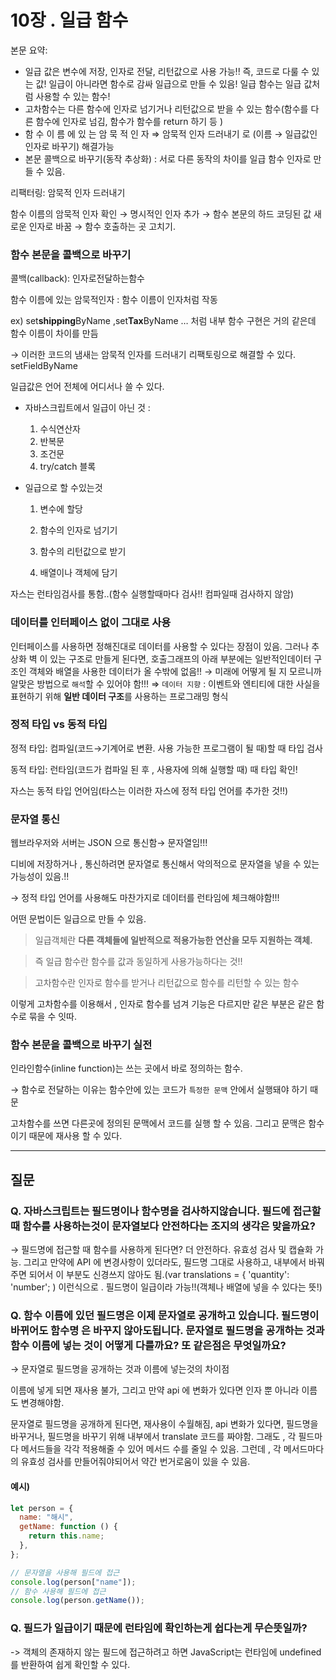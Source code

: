 # 10장 . 일급 함수

본문 요약:

- 일급 값은 변수에 저장, 인자로 전달, 리턴값으로 사용 가능!! 즉, 코드로 다룰 수 있는 값! 일급이 아니라면 함수로 감싸 일급으로 만들 수 있음! 일급 함수는 일급 값처럼 사용할 수 있는 함수!
- 고차함수는 다른 함수에 인자로 넘기거나 리턴값으로 받을 수 있는 함수(함수를 다른 함수에 인자로 넘김, 함수가 함수를 return 하기 등 )
- 함 수 이 름 에 있 는 암 묵 적 인 자 ⇒ 암묵적 인자 드러내기 로 (이름 → 일급값인 인자로 바꾸기) 해결가능
- 본문 콜백으로 바꾸기(동작 추상화) : 서로 다른 동작의 차이를 일급 함수 인자로 만들 수 있음.

리팩터링: 암묵적 인자 드러내기

함수 이름의 암묵적 인자 확인 → 명시적인 인자 추가 → 함수 본문의 하드 코딩된 값 새로운 인자로 바꿈 → 함수 호출하는 곳 고치기.

### 함수 본문을 콜백으로 바꾸기

콜백(callback): 인자로전달하는함수

함수 이름에 있는 암묵적인자 : 함수 이름이 인자처럼 작동

ex) set**shipping**ByName ,set**Tax**ByName … 처럼 내부 함수 구현은 거의 같은데 함수 이름이 차이를 만듬

→ 이러한 코드의 냄새는 암묵적 인자를 드러내기 리팩토링으로 해결할 수 있다. setFieldByName

일급값은 언어 전체에 어디서나 쓸 수 있다.

- 자바스크립트에서 일급이 아닌 것 :
  1. 수식연산자
  2. 반복문
  3. 조건문
  4. try/catch 블록
- 일급으로 할 수있는것

  1. 변수에 할당
  2. 함수의 인자로 넘기기

  3. 함수의 리턴값으로 받기
  4. 배열이나 객체에 담기

자스는 런타임검사를 통함..(함수 실행할때마다 검사!! 컴파일때 검사하지 않암)

### 데이터를 인터페이스 없이 그대로 사용

인터페이스를 사용하면 정해진대로 데이터를 사용할 수 있다는 장점이 있음. 그러나 추상화 벽 이 있는 구조로 만들게 된다면, 호출그래프의 아래 부분에는 일반적인데이터 구조인 객체와 배열을 사용한 데이터가 올 수밖에 없음!! → 미래에 어떻게 될 지 모르니까 알맞은 방법으로 `해석`할 수 있어야 함!!! ⇒ `데이터 지향` : 이벤트와 엔티티에 대한 사실을 표현하기 위해 **일반 데이터 구조**를 사용하는 프로그래밍 형식

### 정적 타입 vs 동적 타입

정적 타입: 컴파일(코드→기계어로 변환. 사용 가능한 프로그램이 될 때)할 때 타입 검사

동적 타입: 런타임(코드가 컴파일 된 후 , 사용자에 의해 실행할 때) 때 타입 확인!

자스는 동적 타입 언어임(타스는 이러한 자스에 정적 타입 언어를 추가한 것!!)

### 문자열 통신

웹브라우저와 서버는 JSON 으로 통신함→ 문자열임!!!

디비에 저장하거나 , 통신하려면 문자열로 통신해서 악의적으로 문자열을 넣을 수 있는 가능성이 있음.!!

→ 정적 타입 언어를 사용해도 마찬가지로 데이터를 런타임에 체크해야함!!!

어떤 문법이든 일급으로 만들 수 있음.

> 일급객체란 **다른 객체들에 일반적으로 적용가능한 연산을 모두 지원하는 객체.**

> 즉 일급 함수란 함수를 값과 동일하게 사용가능하다는 것!!

> 고차함수란 인자로 함수를 받거나 리턴값으로 함수를 리턴할 수 있는 함수

이렇게 고차함수를 이용해서 , 인자로 함수를 넘겨 기능은 다르지만 같은 부분은 같은 함수로 묶을 수 잇따.

### 함수 본문을 콜백으로 바꾸기 실전

인라인함수(inline function)는 쓰는 곳에서 바로 정의하는 함수.

→ 함수로 전달하는 이유는 함수안에 있는 코드가 `특정한 문맥` 안에서 실행돼야 하기 때문

고차함수를 쓰면 다른곳에 정의된 문맥에서 코드를 실행 할 수 있음. 그리고 문맥은 함수이기 때문에 재사용 할 수 있다.

---

## 질문

### Q. 자바스크립트는 필드명이나 함수명을 검사하지않습니다. 필드에 접근할 때 함수를 사용하는것이 문자열보다 안전하다는 조지의 생각은 맞을까요?

→ 필드명에 접근할 때 함수를 사용하게 된다면? 더 안전하다. 유효성 검사 및 캡슐화 가능. 그리고 만약에 API 에 변경사항이 있더라도, 필드명 그대로 사용하고, 내부에서 바꿔주면 되어서 이 부분도 신경쓰지 않아도 됨.(var translations = { 'quantity':
'number'; ) 이런식으로 . 필드명이 일급이라 가능!!(객체나 배열에 넣을 수 있다는 뜻!)

### Q. 함수 이름에 있던 필드명은 이제 문자열로 공개하고 있습니다. 필드명이 바뀌어도 함수명 은 바꾸지 않아도됩니다. 문자열로 필드명을 공개하는 것과 함수 이름에 넣는 것이 어떻게 다를까요? 또 같은점은 무엇일까요?

→ 문자열로 필드명을 공개하는 것과 이름에 넣는것의 차이점

이름에 넣게 되면 재사용 불가, 그리고 만약 api 에 변화가 있다면 인자 뿐 아니라 이름도 변경해야함.

문자열로 필드명을 공개하게 된다면, 재사용이 수월해짐, api 변화가 있다면, 필드명을 바꾸거나, 필드명을 바꾸기 위해 내부에서 translate 코드를 짜야함. 그래도 , 각 필드마다 메서드들을 각각 적용해줄 수 있어 메서드 수를 줄일 수 있음. 그런데 , 각 메서드마다의 유효성 검사를 만들어줘야되어서 약간 번거로움이 있을 수 있음.

#### 예시)

```js
let person = {
  name: "해시",
  getName: function () {
    return this.name;
  },
};

// 문자열을 사용해 필드에 접근
console.log(person["name"]);
// 함수 사용해 필드에 접근
console.log(person.getName());
```

### Q. 필드가 일급이기 때문에 런타임에 확인하는게 쉽다는게 무슨뜻일까?

-> 객체의 존재하지 않는 필드에 접근하려고 하면 JavaScript는 런타임에 undefined를 반환하여 쉽게 확인할 수 있다.
